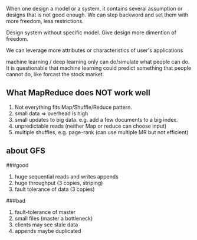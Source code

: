 When one design a model or a system, it contains several assumption or designs that is not good enough. 
We can step backword and set them with more freedom, less restrictions.

Design system without specific model.
Give design more dimention of freedom.

We can leverage more attributes or characteristics of user's applications

machine learning / deep learning only can do/simulate what people can do.
It is questionable that machine learning could predict something that people cannot do, like forcast the stock market.

## What MapReduce does NOT work well
1. Not everything fits Map/Shuffle/Reduce pattern.
2. small data => overhead is high
3. small updates to big data. e.g. add a few documents to a big index.
4. unpredictable reads (neither Map or reduce can choose input)
5. multiple shuffles, e.g. page-rank (can use multiple MR but not efficient)

## about GFS
###good

1. huge sequential reads and writes appends
2. huge throughput (3 copies, striping)
3. fault tolerance of data (3 copies)

###bad

1. fault-tolerance of master
2. small files (master a bottleneck)
3. clients may see stale data
4. appends maybe duplicated
